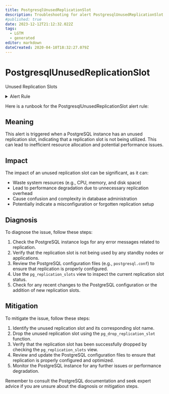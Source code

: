 ```yaml
---
title: PostgresqlUnusedReplicationSlot
description: Troubleshooting for alert PostgresqlUnusedReplicationSlot
#published: true
date: 2023-12-12T21:12:32.022Z
tags: 
  - LGTM
  - generated
editor: markdown
dateCreated: 2020-04-10T18:32:27.079Z
---
```


# PostgresqlUnusedReplicationSlot

Unused Replication Slots

<details>
  <summary>Alert Rule</summary>

{{% rule "postgresql/postgres-exporter.yml" "PostgresqlUnusedReplicationSlot" %}}

{{% comment %}}

```yaml
alert: PostgresqlUnusedReplicationSlot
expr: pg_replication_slots_active == 0
for: 1m
labels:
    severity: warning
annotations:
    summary: Postgresql unused replication slot (instance {{ $labels.instance }})
    description: |-
        Unused Replication Slots
          VALUE = {{ $value }}
          LABELS = {{ $labels }}
    runbook: https://github.com/srerun/prometheus-alerts/blob/main/content/runbooks/postgres-exporter/PostgresqlUnusedReplicationSlot.md

```

{{% /comment %}}

</details>


Here is a runbook for the PostgresqlUnusedReplicationSlot alert rule:

## Meaning

This alert is triggered when a PostgreSQL instance has an unused replication slot, indicating that a replication slot is not being utilized. This can lead to inefficient resource allocation and potential performance issues.

## Impact

The impact of an unused replication slot can be significant, as it can:

* Waste system resources (e.g., CPU, memory, and disk space)
* Lead to performance degradation due to unnecessary replication overhead
* Cause confusion and complexity in database administration
* Potentially indicate a misconfiguration or forgotten replication setup

## Diagnosis

To diagnose the issue, follow these steps:

1. Check the PostgreSQL instance logs for any error messages related to replication.
2. Verify that the replication slot is not being used by any standby nodes or applications.
3. Review the PostgreSQL configuration files (e.g., `postgresql.conf`) to ensure that replication is properly configured.
4. Use the `pg_replication_slots` view to inspect the current replication slot status.
5. Check for any recent changes to the PostgreSQL configuration or the addition of new replication slots.

## Mitigation

To mitigate the issue, follow these steps:

1. Identify the unused replication slot and its corresponding slot name.
2. Drop the unused replication slot using the `pg_drop_replication_slot` function.
3. Verify that the replication slot has been successfully dropped by checking the `pg_replication_slots` view.
4. Review and update the PostgreSQL configuration files to ensure that replication is properly configured and optimized.
5. Monitor the PostgreSQL instance for any further issues or performance degradation.

Remember to consult the PostgreSQL documentation and seek expert advice if you are unsure about the diagnosis or mitigation steps.